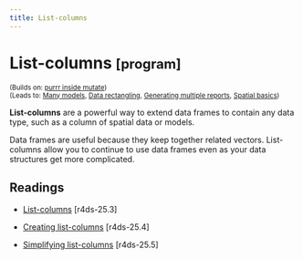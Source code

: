 ```yaml
---
title: List-columns
---
```


<!-- Generated automatically from list-cols.yml. Do not edit by hand -->

# List-columns <small class='program'>[program]</small>
<small>(Builds on: [purrr inside mutate](purrr-mutate.md))</small>  
<small>(Leads to: [Many models](model-many.md), [Data rectangling](rectangling.md), [Generating multiple reports](report-generation.md), [Spatial basics](spatial-basics.md))</small>

**List-columns** are a powerful way to extend data frames to contain any
data type, such as a column of spatial data or models.

Data frames are useful because they keep together related vectors.
List-columns allow you to continue to use data frames even as your data
structures get more complicated.

## Readings

  * [List-columns](http://r4ds.had.co.nz/many-models.html#list-columns-1) [r4ds-25.3]

  * [Creating list-columns](http://r4ds.had.co.nz/many-models.html#creating-list-columns) [r4ds-25.4]

  * [Simplifying list-columns](http://r4ds.had.co.nz/many-models.html#simplifying-list-columns) [r4ds-25.5]


